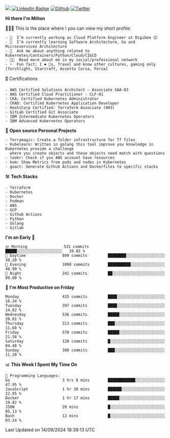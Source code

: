 ![](https://komarev.com/ghpvc/?username=miltlima&color=blueviolet) [![Linkedin Badge](https://img.shields.io/badge/-LinkedIn-blue?style=flat-square&logo=Linkedin&logoColor=white&link=https://www.linkedin.com/in/miltonlimaj/)](https://www.linkedin.com/in/miltonlimaj/) [![Github](https://img.shields.io/github/followers/miltlima?style=social)](https://github.com/miltlima?tab=followers) [![Twitter](https://img.shields.io/twitter/follow/milt_lima?style=social)](https://twitter.com/milt_lima)
 


     
**Hi there I'm Milton**

👨🏽‍💻 This is the place where I you can view my short profile:
```text
- 🔭  I’m currently working as Cloud Platform Engineer at Digibee 😉
- 🌱  I’m currently learning Software Architecture, Go and Microsservices Architecture
- 💬  Ask me about anything related to Kubernetes/Containers/Python/Cloud/CI&CD
- 👨‍💻  Read more about me in my social/professional network
- ⚡  Fun fact: I ❤️ 🐶s, Travel and know other cultures, gaming only [Torchlight, Starcraft, Assetto Corsa, Forza]
```
🎖 Certifications
```text
- AWS Certified Solutions Architect – Associate SAA-03
- AWS Certified Cloud Practitioner - CLF-01
- CKA: Certified Kubernetes Administrator
- CKAD: Certified Kubernetes Application Developer
- HashiCorp Certified: Terraform Associate (003)
- GitLab Certified Git Associate
- IBM Intermediate Kubernetes Operators
- IBM Advanced Kubernetes Operators
```
📐 **Open source Personal Projects**

```text
- Terramagic: Create a folder infrastructure for Tf files
- Kubelearn: Written in golang this tool improve you knowledge in Kubernetes provide a challenge
  where you create objects and these objects need match with questions
- lookr: Check if you AWS account have resources
- kom: Show Metrics from pods and nodes in Kubernetes
- goact: Generate Github Actions and Dockerfiles to specific stacks
```
🛠 **Tech Stacks**

```text
- Terraform
- Kubernetes
- Docker
- Podman
- AWS
- GCP
- Github Actions
- Python
- Golang
- Gitlab
```         

<!--START_SECTION:waka-->
**I'm an Early 🐤** 

```text
🌞 Morning                531 commits         █████░░░░░░░░░░░░░░░░░░░░   19.82 % 
🌆 Daytime                809 commits         ████████░░░░░░░░░░░░░░░░░   30.20 % 
🌃 Evening                1098 commits        ██████████░░░░░░░░░░░░░░░   40.99 % 
🌙 Night                  241 commits         ██░░░░░░░░░░░░░░░░░░░░░░░   09.00 % 
```
📅 **I'm Most Productive on Friday** 

```text
Monday                   435 commits         ████░░░░░░░░░░░░░░░░░░░░░   16.24 % 
Tuesday                  397 commits         ████░░░░░░░░░░░░░░░░░░░░░   14.82 % 
Wednesday                536 commits         █████░░░░░░░░░░░░░░░░░░░░   20.01 % 
Thursday                 313 commits         ███░░░░░░░░░░░░░░░░░░░░░░   11.68 % 
Friday                   578 commits         █████░░░░░░░░░░░░░░░░░░░░   21.58 % 
Saturday                 120 commits         █░░░░░░░░░░░░░░░░░░░░░░░░   04.48 % 
Sunday                   300 commits         ███░░░░░░░░░░░░░░░░░░░░░░   11.20 % 
```


📊 **This Week I Spent My Time On** 

```text
💬 Programming Languages: 
Go                       3 hrs 8 mins        ████████████░░░░░░░░░░░░░   47.95 % 
JavaScript               1 hr 30 mins        ██████░░░░░░░░░░░░░░░░░░░   22.95 % 
Docker                   1 hr 17 mins        █████░░░░░░░░░░░░░░░░░░░░   19.82 % 
JSON                     20 mins             █░░░░░░░░░░░░░░░░░░░░░░░░   05.13 % 
Bash                     12 mins             █░░░░░░░░░░░░░░░░░░░░░░░░   03.24 % 
```


 Last Updated on 14/09/2024 18:39:13 UTC
<!--END_SECTION:waka-->
